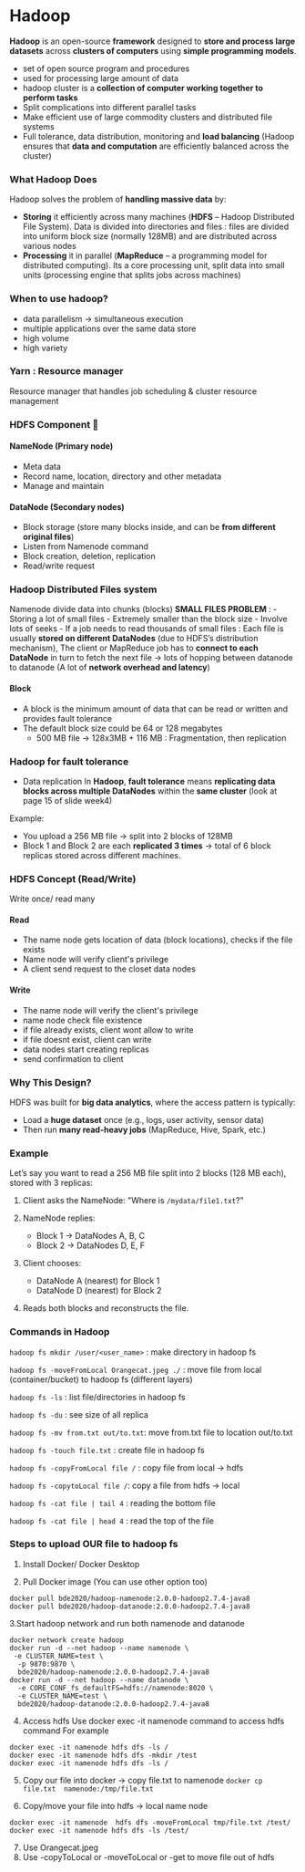 # Hadoop
**Hadoop** is an open-source **framework** designed to **store and process large datasets** across **clusters of computers** using **simple programming models**.
- set of open source program and procedures
- used for processing large amount of data
- hadoop cluster is a **collection of computer working together to perform tasks**
- Split complications into different parallel tasks
- Make efficient use of large commodity clusters and distributed file systems
- Full tolerance, data distribution, monitoring and **load balancing** (Hadoop ensures that **data and computation** are efficiently balanced across the cluster)
### What Hadoop Does
Hadoop solves the problem of **handling massive data** by:
- **Storing** it efficiently across many machines (**HDFS** – Hadoop Distributed File System). Data is divided into directories and files : files are divided into uniform block size (normally 128MB) and are distributed across various nodes
- **Processing** it in parallel (**MapReduce** – a programming model for distributed computing). Its a core processing unit, split data into small units (processing engine that splits jobs across machines)
### When to use hadoop?
- data parallelism -> simultaneous execution
- multiple applications over the same data store
- high volume
- high variety
### Yarn : Resource manager
Resource manager that handles job scheduling & cluster resource management
### HDFS Component 💖
#### NameNode (Primary node)
- Meta data
- Record name, location, directory and other metadata
- Manage and maintain
#### DataNode (Secondary nodes)
- Block storage (store many blocks inside, and can be **from different original files**)
- Listen from Namenode command
- Block creation, deletion, replication
- Read/write request
### Hadoop Distributed Files system
Namenode divide data into chunks (blocks)
**SMALL FILES PROBLEM** :
	- Storing a lot of small files
	- Extremely smaller than the block size
	- Involve lots of seeks
	- If a job needs to read thousands of small files : Each file is usually **stored on different DataNodes** (due to HDFS’s distribution mechanism), The client or MapReduce job has to **connect to each DataNode** in turn to fetch the next file -> lots of hopping between datanode to datanode (A lot of **network overhead and latency**)
#### Block
- A block is the minimum amount of data that can be read or written and provides fault tolerance
- The default block size could be 64 or 128 megabytes
	- 500 MB file -> 128x3MB + 116 MB : Fragmentation, then replication
	
### Hadoop for fault tolerance
- Data replication 
In **Hadoop**, **fault tolerance** means **replicating data blocks across multiple DataNodes** within the **same cluster** (look at page 15 of slide week4)

Example:
- You upload a 256 MB file → split into 2 blocks of 128MB
- Block 1 and Block 2 are each **replicated 3 times** → total of 6 block replicas stored across different machines.
### HDFS Concept (Read/Write)
Write once/ read many
#### Read
- The name node gets location of data (block locations), checks if the file exists
- Name node will verify client's privilege 
- A client send request to the closet data nodes
#### Write
- The name node will verify the client's privilege
- name node check file existence
- if file already exists, client wont allow to write
- if file doesnt exist, client can write
- data nodes start creating replicas
- send confirmation to client
### Why This Design?
HDFS was built for **big data analytics**, where the access pattern is typically:
- Load a **huge dataset** once (e.g., logs, user activity, sensor data)
- Then run **many read-heavy jobs** (MapReduce, Hive, Spark, etc.)
### Example
Let’s say you want to read a 256 MB file split into 2 blocks (128 MB each), stored with 3 replicas:

1. Client asks the NameNode: "Where is `/mydata/file1.txt`?"
2. NameNode replies:
    - Block 1 → DataNodes A, B, C
    - Block 2 → DataNodes D, E, F
        
3. Client chooses:
    - DataNode A (nearest) for Block 1
    - DataNode D (nearest) for Block 2
        
4. Reads both blocks and reconstructs the file.
### Commands in Hadoop
`hadoop fs mkdir /user/<user_name>` : make directory in hadoop fs   

`hadoop fs -moveFromLocal Orangecat.jpeg ./` : move file from local (container/bucket) to hadoop fs (different layers)

`hadoop fs -ls` : list file/directories in hadoop fs

`hadoop fs -du` : see size of all replica

`hadoop fs -mv from.txt out/to.txt`: move from.txt file to location out/to.txt

`hadoop fs -touch file.txt` : create file in hadoop fs

`hadoop fs -copyFromLocal file /` : copy file from local -> hdfs

`hadoop fs -copytoLocal file /`: copy a file from hdfs -> local

`hadoop fs -cat file | tail 4` : reading the bottom file

`hadoop fs -cat file | head 4` : read the top of the file

### Steps to upload OUR file to hadoop fs
1. Install Docker/ Docker Desktop 

2. Pull Docker image (You can use other option too)

```
docker pull bde2020/hadoop-namenode:2.0.0-hadoop2.7.4-java8
docker pull bde2020/hadoop-datanode:2.0.0-hadoop2.7.4-java8
``` 
3.Start hadoop network and run both namenode and datanode
```
docker network create hadoop
docker run -d --net hadoop --name namenode \
 -e CLUSTER_NAME=test \
  -p 9870:9870 \
  bde2020/hadoop-namenode:2.0.0-hadoop2.7.4-java8 
docker run -d --net hadoop --name datanode \
  -e CORE_CONF_fs_defaultFS=hdfs://namenode:8020 \
  -e CLUSTER_NAME=test \
  bde2020/hadoop-datanode:2.0.0-hadoop2.7.4-java8
```

4. Access hdfs
Use docker exec -it namenode command to access hdfs command
For example
```
docker exec -it namenode hdfs dfs -ls /
docker exec -it namenode hdfs dfs -mkdir /test
docker exec -it namenode hdfs dfs -ls /
```

5. Copy our file into docker → copy file.txt to namenode 
``` docker cp file.txt  namenode:/tmp/file.txt  ```

6. Copy/move your file into hdfs  → local name node
```
docker exec -it namenode  hdfs dfs -moveFromLocal tmp/file.txt /test/
docker exec -it namenode hdfs dfs -ls /test/
```

7. Use Orangecat.jpeg
8. Use -copyToLocal or -moveToLocal or -get to move file out of hdfs 

